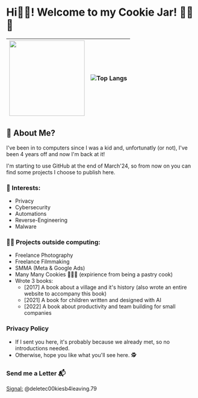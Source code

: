 # Hi🧑‍🍳! Welcome to my Cookie Jar! 🍪🍪🍪
<img src="https://media1.tenor.com/m/H3vGZ2eA49IAAAAC/cookie-monster.gif" style="height:200px;text-align:center"/> | ![Top Langs](https://github-readme-stats-90gzcblso-trshpuppy.vercel.app/api/top-langs/?username=deletec00kiesb4leaving&show_icons=true&layout=compact&theme=github_dark_dimmed&langs_count=6&border_radius=4.5)
:-|-:

## 🤌 About Me? 
I've been in to computers since I was a kid and, unfortunatly (or not), I've been 4 years off and now I'm back at it!

I'm starting to use GitHub at the end of March'24, so from now on you can find some projects I choose to publish here.
### 👀 Interests:
- Privacy
- Cybersecurity
- Automations
- Reverse-Engineering
- Malware

### 👷‍♂️ Projects outside computing:
  - Freelance Photography
  - Freelance Filmmaking
  - SMMA (Meta & Google Ads)
  - Many Many Cookies 🍪🍪🍪 (expirience from being a pastry cook)
  - Wrote 3 books:
    - [2017] A book about a village and it's history (also wrote an entire website to accompany this book)
    - [2021] A book for children written and designed with AI
    - [2022] A book about productivity and team building for small companies

### Privacy Policy
- If I sent you here, it's probably because we already met, so no introductions needed. 
- Otherwise, hope you like what you'll see here. 🕵️

### Send me a Letter 📬
[Signal:](https://signal.me/#eu/uAD4w4Z9V8YN1mEO9buCakOS8DUpDz53OgT-iBr-hXx020T6KDBPVp-Rhzi_M1aJ) @deletec00kiesb4leaving.79

<!---
deletec00kiesb4leaving/deletec00kiesb4leaving is a ✨ special ✨ repository because its `README.md` (this file) appears on your GitHub profile.
You can click the Preview link to take a look at your changes.
--->
